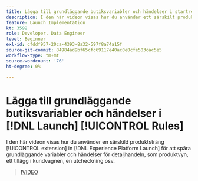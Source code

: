 ```yaml
---
title: Lägga till grundläggande butiksvariabler och händelser i startregler
description: I den här videon visas hur du använder ett särskilt produktsträngstillägg i Launch för att spåra grundläggande butiksvariabler och händelser, som produktvyn, ett tillägg i kundvagnen, en utcheckning osv.
feature: Launch Implementation
kt: 3592
role: Developer, Data Engineer
level: Beginner
exl-id: cfddf957-20ca-4393-8a32-597f8a74a15f
source-git-commit: 84984ad9bf65cfc69117e40ac0e0cfe503cac5e5
workflow-type: tm+mt
source-wordcount: '76'
ht-degree: 0%

---
```


# Lägga till grundläggande butiksvariabler och händelser i [!DNL Launch] [!UICONTROL Rules]

I den här videon visas hur du använder en särskild produktsträng [!UICONTROL extension] in [!DNL Experience Platform Launch] för att spåra grundläggande variabler och händelser för detaljhandeln, som produktvyn, ett tillägg i kundvagnen, en utcheckning osv.

>[!VIDEO](https://video.tv.adobe.com/v/28763/?quality=12&learn=on)

